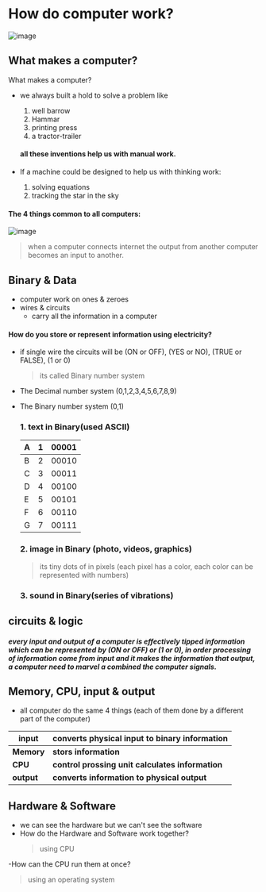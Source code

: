 # How do computer work?
![image](https://images.saymedia-content.com/.image/ar_4:3%2Cc_fill%2Ccs_srgb%2Cq_auto:good%2Cw_1200/MTc0MzAxMzA2NDcwMDE2NTA4/the-four-main-categories-of-computer-hardware-parts.png)

## What makes a computer?
What makes a computer?
- we always built a hold to solve a problem like 
  1. well barrow
  2. Hammar
  3. printing press
  4. a tractor-trailer
  #### all these inventions help us with manual work.

- If a machine could be designed to help us with thinking work:
  1. solving equations 
  2. tracking the star in the sky


#### The 4 things common to all computers:
  ![image](https://www.computernetworkingnotes.org/images/networking-tutorials/nt18-01-functions-of-a-computer.png)

> when a computer connects internet the output from another computer becomes an input to another.

## Binary & Data
* computer work on ones & zeroes
* wires & circuits
  - carry all the information in a computer

#### How do you store or represent information using electricity?
- if single wire the circuits will be (ON or OFF), (YES or NO), (TRUE or FALSE), (1 or 0)
  > its called Binary number system
- The Decimal number system (0,1,2,3,4,5,6,7,8,9)
- The Binary number system (0,1)


  ### 1. text in Binary(used ASCII)
  
  | A | 1 | 00001|
  |---|---|------|
  |B  | 2 | 00010|
  | C | 3 | 00011|
  | D | 4 | 00100|
  | E | 5 | 00101|
  | F | 6 | 00110|
  |G  |7  |00111 |

  ### 2. image in Binary (photo, videos, graphics)
  > its tiny dots of in pixels (each pixel has a color, each color can be represented with numbers) 

  ### 3. sound in Binary(series of vibrations)


## circuits & logic
##### every input and output of a computer is effectively tipped information which can be represented by (ON or OFF) or (1 or 0), in order processing of information come from input and it makes the information that output, a computer need to marvel a combined the computer signals.


## Memory, CPU, input & output
- all computer do the same 4 things (each of them done by a different part of the computer)

| **input**| **converts physical input to binary information** |
|--- |---|
| **Memory** | **stors information** |
| **CPU** | **control prossing unit calculates information** |
|**output** | **converts information to physical output** |


## Hardware & Software
- we can see the hardware but we can't see the software
- How do the Hardware and Software work together?
  >using CPU
  
-How can the CPU run them at once?
  > using an operating system


